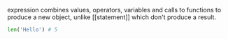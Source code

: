 expression combines values, operators, variables and calls to functions to produce a new object, unlike [[statement]] which don't produce a result.
```python
len('Hello') # 5
```